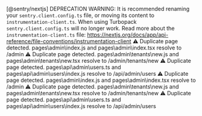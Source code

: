 [@sentry/nextjs] DEPRECATION WARNING: It is recommended renaming your `sentry.client.config.ts` file, or moving its content to `instrumentation-client.ts`. When using Turbopack `sentry.client.config.ts` will no longer work. Read more about the `instrumentation-client.ts` file: https://nextjs.org/docs/app/api-reference/file-conventions/instrumentation-client
 ⚠ Duplicate page detected. pages\admin\index.js and pages\admin\index.tsx resolve to /admin
 ⚠ Duplicate page detected. pages\admin\tenants\new.js and pages\admin\tenants\new.tsx resolve to /admin/tenants/new
 ⚠ Duplicate page detected. pages\api\admin\users.ts and pages\api\admin\users\index.js resolve to /api/admin/users
 ⚠ Duplicate page detected. pages\admin\index.js and pages\admin\index.tsx resolve to /admin
 ⚠ Duplicate page detected. pages\admin\tenants\new.js and pages\admin\tenants\new.tsx resolve to /admin/tenants/new
 ⚠ Duplicate page detected. pages\api\admin\users.ts and pages\api\admin\users\index.js resolve to /api/admin/users